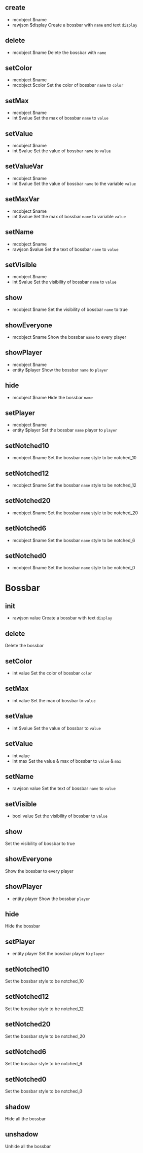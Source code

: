 ## create
- mcobject $name
- rawjson $display
Create a bossbar with `name` and text `display`
## delete
- mcobject $name
Delete the bossbar with `name`
## setColor
- mcobject $name
- mcobject $color
Set the color of bossbar `name` to `color`
## setMax
- mcobject $name
- int $value
Set the max of bossbar `name` to `value`
## setValue
- mcobject $name
- int $value
Set the value of bossbar `name` to `value`
## setValueVar
- mcobject $name
- int $value
Set the value of bossbar `name` to the variable `value`
## setMaxVar
- mcobject $name
- int $value
Set the max of bossbar `name` to variable `value`
## setName
- mcobject $name
- rawjson $value
Set the text of bossbar `name` to `value`
## setVisible
- mcobject $name
- int $value
Set the visibility of bossbar `name` to `value`
## show
- mcobject $name
Set the visibility of bossbar `name` to true
## showEveryone
- mcobject $name
Show the bossbar `name` to every player
## showPlayer
- mcobject $name
- entity $player
Show the bossbar `name` to `player`
## hide
- mcobject $name
Hide the bossbar `name`
## setPlayer
- mcobject $name
- entity $player
Set the bossbar `name` player to `player`
## setNotched10
- mcobject $name
Set the bossbar `name` style to be notched_10
## setNotched12
- mcobject $name
Set the bossbar `name` style to be notched_12
## setNotched20
- mcobject $name
Set the bossbar `name` style to be notched_20
## setNotched6
- mcobject $name
Set the bossbar `name` style to be notched_6
## setNotched0
- mcobject $name
Set the bossbar `name` style to be notched_0
# Bossbar



## __init__
- rawjson value
Create a bossbar with text `display`
## delete

Delete the bossbar
## setColor
- int value
Set the color of bossbar `color`
## setMax
- int value
Set the max of bossbar to `value`
## setValue
- int $value
Set the value of bossbar to `value`
## setValue
- int value
- int max
Set the value & max of bossbar to `value` & `max`
## setName
- rawjson value
Set the text of bossbar `name` to `value`
## setVisible
- bool value
Set the visibility of bossbar to `value`
## show

Set the visibility of bossbar to true
## showEveryone

Show the bossbar to every player
## showPlayer
- entity player
Show the bossbar `player`
## hide

Hide the bossbar
## setPlayer
- entity player
Set the bossbar player to `player`
## setNotched10

Set the bossbar style to be notched_10
## setNotched12

Set the bossbar style to be notched_12
## setNotched20

Set the bossbar style to be notched_20
## setNotched6

Set the bossbar style to be notched_6
## setNotched0

Set the bossbar style to be notched_0
## shadow

Hide all the bossbar
## unshadow

Unhide all the bossbar
